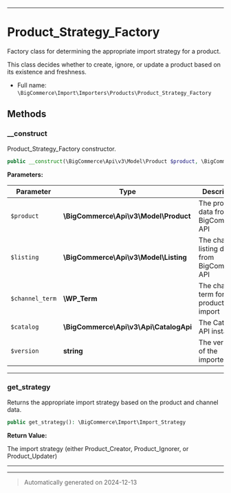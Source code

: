 ***

# Product_Strategy_Factory

Factory class for determining the appropriate import strategy for a product.

This class decides whether to create, ignore, or update a product based on its existence and freshness.

* Full name: `\BigCommerce\Import\Importers\Products\Product_Strategy_Factory`




## Methods


### __construct

Product_Strategy_Factory constructor.

```php
public __construct(\BigCommerce\Api\v3\Model\Product $product, \BigCommerce\Api\v3\Model\Listing $listing, \WP_Term $channel_term, \BigCommerce\Api\v3\Api\CatalogApi $catalog, string $version): mixed
```








**Parameters:**

| Parameter | Type | Description |
|-----------|------|-------------|
| `$product` | **\BigCommerce\Api\v3\Model\Product** | The product data from BigCommerce API |
| `$listing` | **\BigCommerce\Api\v3\Model\Listing** | The channel listing data from BigCommerce API |
| `$channel_term` | **\WP_Term** | The channel term for the product import |
| `$catalog` | **\BigCommerce\Api\v3\Api\CatalogApi** | The Catalog API instance |
| `$version` | **string** | The version of the importer |





***

### get_strategy

Returns the appropriate import strategy based on the product and channel data.

```php
public get_strategy(): \BigCommerce\Import\Import_Strategy
```









**Return Value:**

The import strategy (either Product_Creator, Product_Ignorer, or Product_Updater)




***


***
> Automatically generated on 2024-12-13
